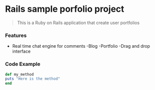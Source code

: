 # Rails sample porfolio project

> This is a Ruby on Rails application that create user portfolios

### Features

- Real time chat engine for comments
-Blog
-Portfolio
-Drag and drop interface

### Code Example

```ruby
def my_method
puts "Here is the method"
end
```